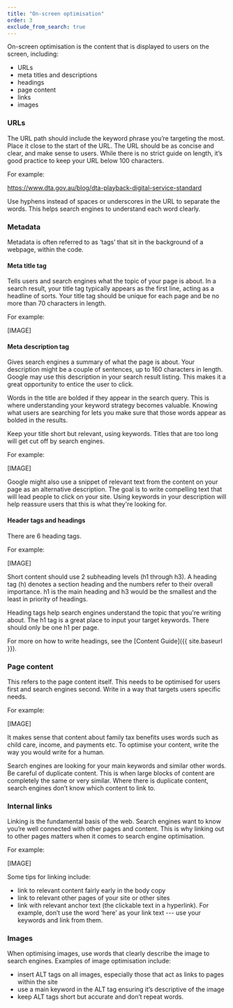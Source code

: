 ```yaml
---
title: "On-screen optimisation"
order: 3
exclude_from_search: true
---
```


On-screen optimisation is the content that is displayed to users on the screen, including: 
- URLs
- meta titles and descriptions
- headings
- page content
- links
- images

### URLs

The URL path should include the keyword phrase you’re targeting the most. Place it close to the start of the URL. The URL should be as concise and clear, and make sense to users. While there is no strict guide on length, it’s good practice to keep your URL below 100 characters. 

For example:

https://www.dta.gov.au/blog/dta-playback-digital-service-standard

Use hyphens instead of spaces or underscores in the URL to separate the words. This helps search engines to understand each word clearly.

### Metadata

Metadata is often referred to as ‘tags’ that sit in the background of a webpage, within the code.

#### Meta title tag

Tells users and search engines what the topic of your page is about. In a search result, your title tag typically appears as the first line, acting as a headline of sorts. Your title tag should be unique for each page and be no more than 70 characters in length.

For example:

[IMAGE]

#### Meta description tag

Gives search engines a summary of what the page is about. Your description might be a couple of sentences, up to 160 characters in length. Google may use this description in your search result listing. This makes it a great opportunity to entice the user to click. 

Words in the title are bolded if they appear in the search query. This is where understanding your keyword strategy becomes valuable. Knowing what users are searching for lets you make sure that those words appear as bolded in the results.

Keep your title short but relevant, using keywords. Titles that are too long will get cut off by search engines.

For example: 

[IMAGE]

Google might also use a snippet of relevant text from the content on your page as an alternative description. 
The goal is to write compelling text that will lead people to click on your site. Using keywords in your description will help reassure users that this is what they're looking for. 

#### Header tags and headings

There are 6 heading tags.

For example:

[IMAGE]

Short content should use 2 subheading levels (h1 through h3). A heading tag (h) denotes a section heading and the numbers refer to their overall importance. h1 is the main heading and h3 would be the smallest and the least in priority of headings.

Heading tags help search engines understand the topic that you're writing about. The h1 tag is a great place to input your target keywords. There should only be one h1 per page.

For more on how to write headings, see the [Content Guide]({{ site.baseurl }}).

### Page content

This refers to the page content itself. This needs to be optimised for users first and search engines second. Write in a way that targets users specific needs.

For example:

[IMAGE]

It makes sense that content about family tax benefits uses words such as child care, income, and payments etc. To optimise your content, write the way you would write for a human.

Search engines are looking for your main keywords and similar other words. Be careful of duplicate content. This is when large blocks of content are completely the same or very similar. Where there is duplicate content, search engines don’t know which content to link to.

### Internal links

Linking is the fundamental basis of the web. Search engines want to know you’re well connected with other pages and content. This is why linking out to other pages matters when it comes to search engine optimisation. 

For example:

[IMAGE]

Some tips for linking include:

- link to relevant content fairly early in the body copy
- link to relevant other pages of your site or other sites
- link with relevant anchor text (the clickable text in a hyperlink). For example, don’t use the word ‘here’ as your link text --- use your keywords and link from them.

### Images

When optimising images, use words that clearly describe the image to search engines. Examples of image optimisation include:

- insert ALT tags on all images, especially those that act as links to pages within the site
- use a main keyword in the ALT tag ensuring it’s descriptive of the image
- keep ALT tags short but accurate and don’t repeat words.
